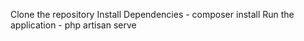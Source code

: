 Clone the repository
Install Dependencies
    - composer install
Run the application
    - php artisan serve
